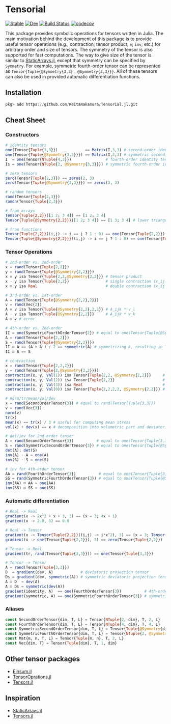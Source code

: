 # Tensorial

[![Stable](https://img.shields.io/badge/docs-stable-blue.svg)](https://KeitaNakamura.github.io/Tensorial.jl/stable)
[![Dev](https://img.shields.io/badge/docs-dev-blue.svg)](https://KeitaNakamura.github.io/Tensorial.jl/dev)
[![Build Status](https://github.com/KeitaNakamura/Tensorial.jl/workflows/CI/badge.svg)](https://github.com/KeitaNakamura/Tensorial.jl/actions)
[![codecov](https://codecov.io/gh/KeitaNakamura/Tensorial.jl/branch/main/graph/badge.svg?token=V58DXDI1R5)](https://codecov.io/gh/KeitaNakamura/Tensorial.jl)


This package provides symbolic operations for tensors written in Julia.
The main motivation behind the development of this package is to provide useful tensor operations
(e.g., contraction; tensor product, `⊗`; `inv`; etc.) for arbitrary order and size of tensors.
The symmetry of the tensor is also supported for fast computations.
The way to give size of the tensor is similar to [StaticArrays.jl](https://github.com/JuliaArrays/StaticArrays.jl), except that symmetry can be specified by `Symmetry`.
For example, symmetric fourth-order tensor can be represented as `Tensor{Tuple{@Symmetry{3,3}, @Symmetry{3,3}}}`.
All of these tensors can also be used in provided automatic differentiation functions.

## Installation

```julia
pkg> add https://github.com/KeitaNakamura/Tensorial.jl.git
```

## Cheat Sheet

### Constructors

```julia
# identity tensors
one(Tensor{Tuple{3,3}})            == Matrix(I,3,3) # second-order identity tensor
one(Tensor{Tuple{@Symmetry{3,3}}}) == Matrix(I,3,3) # symmetric second-order identity tensor
I  = one(Tensor{NTuple{4,3}})               # fourth-order identity tensor
Is = one(Tensor{NTuple{2, @Symmetry{3,3}}}) # symmetric fourth-order identity tensor

# zero tensors
zero(Tensor{Tuple{2,3}}) == zeros(2, 3)
zero(Tensor{Tuple{@Symmetry{3,3}}}) == zeros(3, 3)

# random tensors
rand(Tensor{Tuple{2,3}})
randn(Tensor{Tuple{2,3}})

# from arrays
Tensor{Tuple{2,2}}([1 2; 3 4]) == [1 2; 3 4]
Tensor{Tuple{@Symmetry{2,2}}}([1 2; 3 4]) == [1 3; 3 4] # lower triangular part is used

# from functions
Tensor{Tuple{2,2}}((i,j) -> i == j ? 1 : 0) == one(Tensor{Tuple{2,2}})
Tensor{Tuple{@Symmetry{2,2}}}((i,j) -> i == j ? 1 : 0) == one(Tensor{Tuple{@Symmetry{2,2}}})
```

### Tensor Operations

```julia
# 2nd-order vs. 2nd-order
x = rand(Tensor{Tuple{2,2}})
y = rand(Tensor{Tuple{@Symmetry{2,2}}})
x ⊗ y isa Tensor{Tuple{2,2,@Symmetry{2,2}}} # tensor product
x ⋅ y isa Tensor{Tuple{2,2}}                # single contraction (x_ij * y_jk)
x ⊡ y isa Real                              # double contraction (x_ij * y_ij)

# 3rd-order vs. 1st-order
A = rand(Tensor{Tuple{@Symmetry{2,2},2}})
v = rand(Vec{2})
A ⊗ v isa Tensor{Tuple{@Symmetry{2,2},2,2}} # A_ijk * v_l
A ⋅ v isa Tensor{Tuple{@Symmetry{2,2}}}     # A_ijk * v_k
A ⊡ v # error

# 4th-order vs. 2nd-order
II = one(SymmetricFourthOrderTensor{2}) # equal to one(Tensor{Tuple{@Symmetry{2,2}, @Symmetry{2,2}}})
A = rand(Tensor{Tuple{2,2}})
S = rand(Tensor{Tuple{@Symmetry{2,2}}})
II ⊡ A == (A + A') / 2 == symmetric(A) # symmetrizing A, resulting in Tensor{Tuple{@Symmetry{2,2}}}
II ⊡ S == S

# contraction
x = rand(Tensor{Tuple{2,2,2}})
y = rand(Tensor{Tuple{2,@Symmetry{2,2}}})
contraction(x, y, Val(1)) isa Tensor{Tuple{2,2, @Symmetry{2,2}}}     # single contraction (== ⋅)
contraction(x, y, Val(2)) isa Tensor{Tuple{2,2}}                     # double contraction (== ⊡)
contraction(x, y, Val(3)) isa Real                                   # triple contraction (x_ijk * y_ijk)
contraction(x, y, Val(0)) isa Tensor{Tuple{2,2,2,2, @Symmetry{2,2}}} # tensor product (== ⊗)

# norm/tr/mean/vol/dev
x = rand(SecondOrderTensor{3}) # equal to rand(Tensor{Tuple{3,3}})
v = rand(Vec{3})
norm(v)
tr(x)
mean(x) == tr(x) / 3 # useful for computing mean stress
vol(x) + dev(x) == x # decomposition into volumetric part and deviatoric part

# det/inv for 2nd-order tensor
A = rand(SecondOrderTensor{3})          # equal to one(Tensor{Tuple{3,3}})
S = rand(SymmetricSecondOrderTensor{3}) # equal to one(Tensor{Tuple{@Symmetry{3,3}}})
det(A); det(S)
inv(A) ⋅ A ≈ one(A)
inv(S) ⋅ S ≈ one(S)

# inv for 4th-order tensor
AA = rand(FourthOrderTensor{3})          # equal to one(Tensor{Tuple{3,3,3,3}})
SS = rand(SymmetricFourthOrderTensor{3}) # equal to one(Tensor{Tuple{@Symmetry{3,3}, @Symmetry{3,3}}})
inv(AA) ⊡ AA ≈ one(AA)
inv(SS) ⊡ SS ≈ one(SS)
```

### Automatic differentiation

```julia
# Real -> Real
gradient(x -> 2x^2 + x + 3, 3) == (x = 3; 4x + 1)
gradient(x -> 2.0, 3) == 0.0

# Real -> Tensor
gradient(x -> Tensor{Tuple{2,2}}((i,j) -> i*x^2), 3) == (x = 3; Tensor{Tuple{2,2}}((i,j) -> 2i*x))
gradient(x -> one(Tensor{Tuple{2,2}}), 3) == zero(Tensor{Tuple{2,2}})

# Tensor -> Real
gradient(tr, rand(Tensor{Tuple{3,3}})) == one(Tensor{Tuple{3,3}})

# Tensor -> Tensor
A = rand(Tensor{Tuple{3,3}})
D  = gradient(dev, A)            # deviatoric projection tensor
Ds = gradient(dev, symmetric(A)) # symmetric deviatoric projection tensor
A ⊡ D  ≈ dev(A)
A ⊡ Ds ≈ symmetric(dev(A))
gradient(identity, A)  == one(FourthOrderTensor{3})          # 4th-order identity tensor
gradient(symmetric, A) == one(SymmetricFourthOrderTensor{3}) # symmetric 4th-order identity tensor
```

### Aliases

```julia
const SecondOrderTensor{dim, T, L} = Tensor{NTuple{2, dim}, T, 2, L}
const FourthOrderTensor{dim, T, L} = Tensor{NTuple{4, dim}, T, 4, L}
const SymmetricSecondOrderTensor{dim, T, L} = Tensor{Tuple{@Symmetry{dim, dim}}, T, 2, L}
const SymmetricFourthOrderTensor{dim, T, L} = Tensor{NTuple{2, @Symmetry{dim, dim}}, T, 4, L}
const Mat{m, n, T, L} = Tensor{Tuple{m, n}, T, 2, L}
const Vec{dim, T} = Tensor{Tuple{dim}, T, 1, dim}
```

## Other tensor packages

- [Einsum.jl](https://github.com/ahwillia/Einsum.jl)
- [TensorOprations.jl](https://github.com/Jutho/TensorOperations.jl)
- [Tensors.jl](https://github.com/KristofferC/Tensors.jl)

## Inspiration

- [StaticArrays.jl](https://github.com/JuliaArrays/StaticArrays.jl)
- [Tensors.jl](https://github.com/KristofferC/Tensors.jl)
